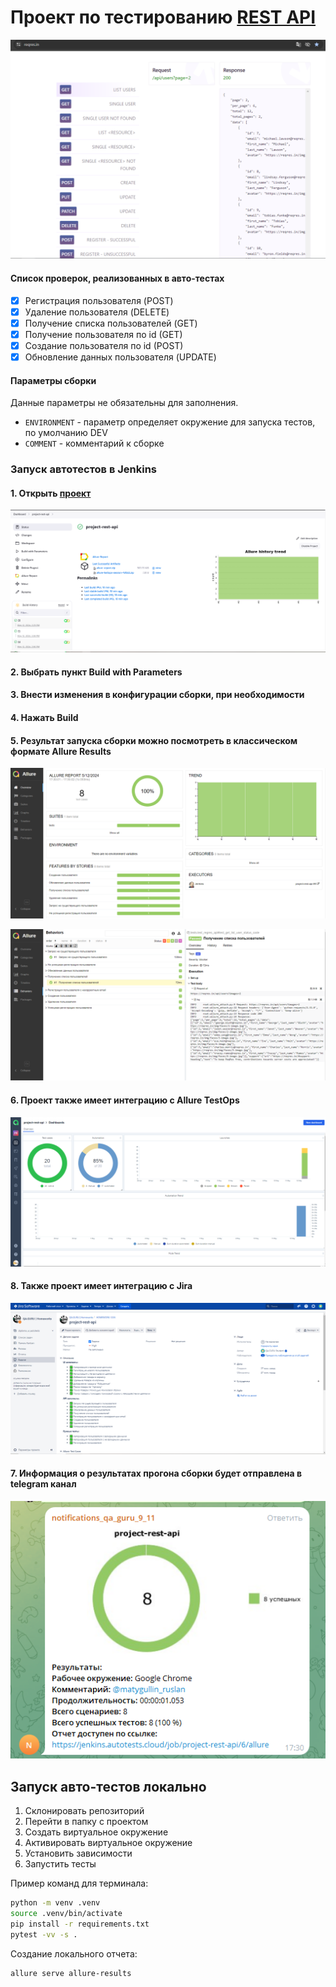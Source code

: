 # Проект по тестированию [REST API](https://reqres.in/)


![image](/images/site.PNG)

#### Список проверок, реализованных в авто-тестах

- [x] Регистрация пользователя (POST)
- [x] Удаление пользователя (DELETE)
- [x] Получение списка пользователей (GET)
- [x] Получение пользователя по id (GET)
- [x] Создание пользователя по id (POST)
- [x] Обновление данных пользователя (UPDATE)

#### Параметры сборки
Данные параметры не обязательны для заполнения.

* `ENVIRONMENT` - параметр определяет окружение для запуска тестов, по умолчанию DEV
* `COMMENT` - комментарий к сборке

### Запуск автотестов в Jenkins

#### 1. Открыть <a target="_blank" href="https://jenkins.autotests.cloud/job/rest_api_project/">проект</a>

![This is an image](/images/jenkins.PNG)

#### 2. Выбрать пункт **Build with Parameters**

#### 3. Внести изменения в конфигурации сборки, при необходимости

#### 4. Нажать **Build**

#### 5. Результат запуска сборки можно посмотреть в классическом формате Allure Results

![This is an image](/images/allure.PNG)

![This is an image](/images/allure_2.PNG)

#### 6. Проект также имеет интеграцию с Allure TestOps

![This is an image](/images/allure_testops.PNG)

#### 8. Также проект имеет интеграцию с Jira

![This is an image](/images/jira.png)

#### 7. Информация о результатах прогона сборки будет отправлена в telegram канал

![This is an image](/images/telegram.PNG)


## Запуск авто-тестов локально

1. Склонировать репозиторий
2. Перейти в папку с проектом
3. Создать виртуальное окружение
4. Активировать виртуальное окружение
5. Установить зависимости
6. Запустить тесты

Пример команд для терминала:
```bash
python -m venv .venv
source .venv/bin/activate
pip install -r requirements.txt
pytest -vv -s .
```

Создание локального отчета:

```bash
allure serve allure-results
```
